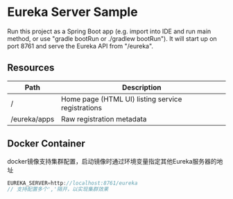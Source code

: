 # Eureka Server Sample
Run this project as a Spring Boot app (e.g. import into IDE and run main method, or use "gradle bootRun or ./gradlew bootRun"). It will start up on port 8761 and serve the Eureka API from "/eureka".

## Resources

| Path             | Description  |
|------------------|--------------|
| /                        | Home page (HTML UI) listing service registrations          |
| /eureka/apps         | Raw registration metadata |

## Docker Container

docker镜像支持集群配置，启动镜像时通过环境变量指定其他Eureka服务器的地址

```java
EUREKA_SERVER=http://localhost:8761/eureka 
// 支持配置多个','隔开，以实现集群效果
```